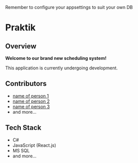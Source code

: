 Remember to configure your appsettings to suit your own DB
# Praktik

## Overview

**Welcome to our brand new scheduling system!**

This application is currently undergoing development.

## Contributors
- [name of person 1](https://github.com/CaiusMatei/Praktik)
- [name of person 2](https://github.com/CaiusMatei/Praktik)
- [name of person 3](https://github.com/CaiusMatei/Praktik)
- and more...

## Tech Stack
- C#
- JavaScript (React.js)
- MS SQL
- and more...
